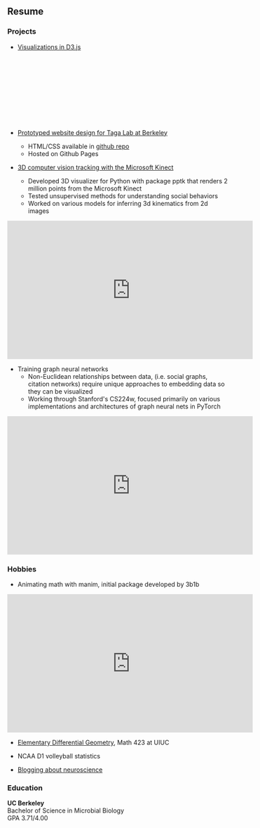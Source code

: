 ## Resume

### Projects

<script src="https://cdnjs.cloudflare.com/ajax/libs/d3/5.16.0/d3.min.js"></script>

- [Visualizations in D3.js](https://github.com/Chaconine/website-resume)

<svg id="graph"></svg>

<script>
var width = 560;
var height = 315;
var color = d3.scaleOrdinal(d3.schemeCategory10);

d3.json("data/miserables.json").then(function(graph) {

var label = {
    'nodes': [],
    'links': []
};

graph.nodes.forEach(function(d, i) {
    label.nodes.push({node: d});
    label.nodes.push({node: d});
    label.links.push({
        source: i * 2,
        target: i * 2 + 1
    });
});

var labelLayout = d3.forceSimulation(label.nodes)
    .force("charge", d3.forceManyBody().strength(-50))
    .force("link", d3.forceLink(label.links).distance(0).strength(2));

var graphLayout = d3.forceSimulation(graph.nodes)
    .force("charge", d3.forceManyBody().strength(-3000))
    .force("center", d3.forceCenter(width / 2, height / 2))
    .force("x", d3.forceX(width / 2).strength(1))
    .force("y", d3.forceY(height / 2).strength(1))
    .force("link", d3.forceLink(graph.links).id(function(d) {return d.id; }).distance(50).strength(1))
    .on("tick", ticked);

var adjlist = [];

graph.links.forEach(function(d) {
    adjlist[d.source.index + "-" + d.target.index] = true;
    adjlist[d.target.index + "-" + d.source.index] = true;
});

function neigh(a, b) {
    return a == b || adjlist[a + "-" + b];
}


var svg = d3.select("#graph")
            .attr("width", width)
            .attr("height", height);

var container = svg.append("g");

svg.call(
    d3.zoom()
        .scaleExtent([.1, 4])
        .on("zoom", function() { container.attr("transform", d3.event.transform); })
);

var link = container.append("g").attr("class", "links")
    .selectAll("line")
    .data(graph.links)
    .enter()
    .append("line")
    .attr("stroke", "#aaa")
    .attr("stroke-width", "1px");

var node = container.append("g").attr("class", "nodes")
    .selectAll("g")
    .data(graph.nodes)
    .enter()
    .append("circle")
    .attr("r", 5)
    .attr("fill", function(d) { return color(d.group); })

node.on("mouseover", focus).on("mouseout", unfocus);

node.call(
    d3.drag()
        .on("start", dragstarted)
        .on("drag", dragged)
        .on("end", dragended)
);

var labelNode = container.append("g").attr("class", "labelNodes")
    .selectAll("text")
    .data(label.nodes)
    .enter()
    .append("text")
    .text(function(d, i) { return i % 2 == 0 ? "" : d.node.id; })
    .style("fill", "#555")
    .style("font-family", "Arial")
    .style("font-size", 12)
    .style("pointer-events", "none"); // to prevent mouseover/drag capture

node.on("mouseover", focus).on("mouseout", unfocus);

function ticked() {

    node.call(updateNode);
    link.call(updateLink);

    labelLayout.alphaTarget(0.3).restart();
    labelNode.each(function(d, i) {
        if(i % 2 == 0) {
            d.x = d.node.x;
            d.y = d.node.y;
        } else {
            var b = this.getBBox();

            var diffX = d.x - d.node.x;
            var diffY = d.y - d.node.y;

            var dist = Math.sqrt(diffX * diffX + diffY * diffY);

            var shiftX = b.width * (diffX - dist) / (dist * 2);
            shiftX = Math.max(-b.width, Math.min(0, shiftX));
            var shiftY = 16;
            this.setAttribute("transform", "translate(" + shiftX + "," + shiftY + ")");
        }
    });
    labelNode.call(updateNode);

}

function fixna(x) {
    if (isFinite(x)) return x;
    return 0;
}

function focus(d) {
    var index = d3.select(d3.event.target).datum().index;
    node.style("opacity", function(o) {
        return neigh(index, o.index) ? 1 : 0.1;
    });
    labelNode.attr("display", function(o) {
      return neigh(index, o.node.index) ? "block": "none";
    });
    link.style("opacity", function(o) {
        return o.source.index == index || o.target.index == index ? 1 : 0.1;
    });
}

function unfocus() {
   labelNode.attr("display", "block");
   node.style("opacity", 1);
   link.style("opacity", 1);
}

function updateLink(link) {
    link.attr("x1", function(d) { return fixna(d.source.x); })
        .attr("y1", function(d) { return fixna(d.source.y); })
        .attr("x2", function(d) { return fixna(d.target.x); })
        .attr("y2", function(d) { return fixna(d.target.y); });
}

function updateNode(node) {
    node.attr("transform", function(d) {
        return "translate(" + fixna(d.x) + "," + fixna(d.y) + ")";
    });
}

function dragstarted(d) {
    d3.event.sourceEvent.stopPropagation();
    if (!d3.event.active) graphLayout.alphaTarget(0.3).restart();
    d.fx = d.x;
    d.fy = d.y;
}

function dragged(d) {
    d.fx = d3.event.x;
    d.fy = d3.event.y;
}

function dragended(d) {
    if (!d3.event.active) graphLayout.alphaTarget(0);
    d.fx = null;
    d.fy = null;
}

}); // d3.json
</script>

- [Prototyped website design for Taga Lab at Berkeley](https://chaconine.github.io/research.html)
    - HTML/CSS available in [github repo](https://github.com/Chaconine/TagaLabWebsite)
    - Hosted on Github Pages

- [3D computer vision tracking with the Microsoft Kinect](https://github.com/Chaconine/Depth-tracking)
    - Developed 3D visualizer for Python with package pptk that renders 2 million points from the Microsoft Kinect
    - Tested unsupervised methods for understanding social behaviors
    - Worked on various models for inferring 3d kinematics from 2d images

<iframe width="560" height="315" src="https://www.youtube.com/embed/pSL2Q0v8fgA" title="YouTube video player" frameborder="0" allow="accelerometer; autoplay; clipboard-write; encrypted-media; gyroscope; picture-in-picture" allowfullscreen></iframe>

- Training graph neural networks 
    - Non-Euclidean relationships between data, (i.e. social graphs, citation networks) require unique approaches to embedding data so they can be visualized 
    - Working through Stanford's CS224w, focused primarily on various implementations and architectures of graph neural nets in PyTorch

<iframe width="560" height="315" src="https://www.youtube.com/embed/Ib26lk4dvck" title="YouTube video player" frameborder="0" allow="accelerometer; autoplay; clipboard-write; encrypted-media; gyroscope; picture-in-picture" allowfullscreen></iframe>

### Hobbies

- Animating math with manim, initial package developed by 3b1b

<iframe width="560" height="315" src="https://www.youtube.com/embed/QMzvg8Z4-fc" title="YouTube video player" frameborder="0" allow="accelerometer; autoplay; clipboard-write; encrypted-media; gyroscope; picture-in-picture" allowfullscreen></iframe>

- [Elementary Differential Geometry](https://netmath.illinois.edu/college/math-423), Math 423 at UIUC

- NCAA D1 volleyball statistics

<script>

//--------------------------PREPARATION--------------------------//
//------------------------SVG PREPARATION------------------------//
var width = 560;
var height = 315;
var margin = 5;
var padding = 5;
var adj = 20;
// we are appending SVG first
var svg = d3.select("div#container").append("svg")
            .attr("preserveAspectRatio", "xMinYMin meet")
            //.attr("viewBox", "-20 -20 1600 1600")
            .attr("viewBox", "-" + adj + " -"+ adj + " " + (width + adj) + " " + (height + adj*2))
            .style("padding", padding)
            .style("margin", margin)
            .classed("svg-content", true);

//-----------------------SCALES PREPARATION----------------------//
var xScale = d3.scaleBand()
    .rangeRound([0, width])
    .paddingInner(0.05);
var yScale = d3.scaleLinear()
    .rangeRound([height, 0]);

//------------------------DATA PREPARATION-----------------------//
var dataset = d3.csv("data.csv");
dataset.then(function(data) {  
    xScale.domain(data.map(function(d) {return d.cat}))
    yScale.domain([0, d3.max(data, function(d) {return d.val; })]);
});

console.log(dataset);

//----------------------------DRAWING----------------------------//
//-----------------------------AXES------------------------------//
svg.append("g")
    .attr("class", "axis")
    .attr("transform", "translate(0," + height + ")")
    .call(d3.axisBottom(xScale));

svg.append("g")
    .attr("class", "axis")
    .call(d3.axisLeft(yScale));

//-----------------------------BARS------------------------------//
dataset.then(function (data) { 
    svg.selectAll("div")
    .data(data)
    .enter().append("rect")
    .attr("class", "bar")
    .attr("x", function(d){
        return xScale(d.cat);
    })
    .attr("y", function (d) {
        return yScale(d.val);
    })
    .attr("width", xScale.bandwidth())
    .attr("height", function (d) {
        return height - yScale(d.val);
    });
});

</script>

- [Blogging about neuroscience](https://sonichedgehogs.com/)


### Education
**UC Berkeley**<br/>
Bachelor of Science in Microbial Biology<br/>
GPA 3.71/4.00<br/>


